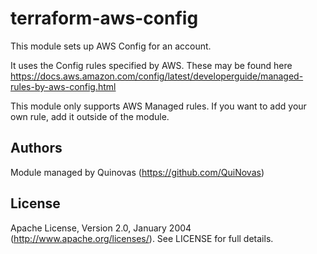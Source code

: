 # terraform-aws-config

This module sets up AWS Config for an account.

It uses the Config rules specified by AWS. These may be found here https://docs.aws.amazon.com/config/latest/developerguide/managed-rules-by-aws-config.html

This module only supports AWS Managed rules. If you want to add your own rule, add it outside of the module.

## Authors

Module managed by Quinovas (https://github.com/QuiNovas)

## License

Apache License, Version 2.0, January 2004 (http://www.apache.org/licenses/). See LICENSE for full details.